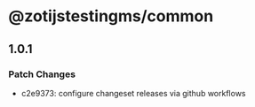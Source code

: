 # @zotijstestingms/common

## 1.0.1

### Patch Changes

- c2e9373: configure changeset releases via github workflows
